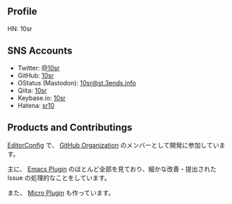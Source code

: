Profile
-------

HN: 10sr



SNS Accounts
------------

* Twitter: [@10sr](https://twitter.com/10sr)
* GitHub: [10sr](https://github.com/10sr)
* OStatus (Mastodon): [10sr@st.3ends.info](https://st.3ends.info/@10sr)
* Qiita: [10sr](http://qiita.com/10sr)
* Keybase.io: [10sr](https://keybase.io/10sr)
* Hatena: [sr10](http://profile.hatena.ne.jp/sr10/)


Products and Contributings
-------------

[EditorConfig](http://editorconfig.org) で、
[GitHub Organization](https://github.com/editorconfig/)
のメンバーとして開発に参加しています。

主に、 [Emacs Plugin](http://github.com/editorconfig/editorconfig-emacs)
のほとんど全部を見ており、細かな改善・提出された Issue の処理的なことをしています。

また、 [Micro Plugin](http://github.com/10sr/editorconfig-micro)
も作っています。
